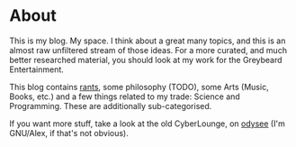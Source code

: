 # About

This is my blog. My space. I think about a great many topics, and this is an almost raw unfiltered stream of those ideas. For a more curated, and much better researched material, you should look at my work for the Greybeard Entertainment.

This blog contains [rants](/blog/rants/index), some philosophy (TODO), some Arts (Music, Books, etc.) and a few things related to my trade: Science and Programming. These are additionally sub-categorised.

If you want more stuff, take a look at the old CyberLounge, on [odysee](https://odysee.com/@CyberLounge:a) (I'm GNU/Alex, if that's not obvious).
